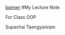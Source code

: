 [banner](https://www.pinterest.com/pin/3588874695821480/)
#My Lecture Note

For Class OOP

Supachai Taengyonram
